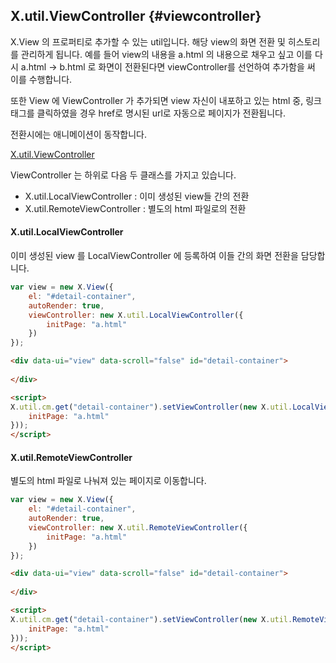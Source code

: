 ## X.util.ViewController {#viewcontroller}
X.View 의 프로퍼티로 추가할 수 있는 util입니다. 해당 view의 화면 전환 및 히스토리를 관리하게 됩니다. 예를 들어 view의 내용을 a.html 의 내용으로 채우고 싶고 이를 다시 a.html -> b.html 로 화면이 전환된다면 viewController를 선언하여 추가함을 써 이를 수행합니다.

또한 View 에 ViewController 가 추가되면 view 자신이 내포하고 있는 html 중, 링크 태그를 클릭하였을 경우 href로 명시된 url로 자동으로 페이지가 전환됩니다.

전환시에는 애니메이션이 동작합니다.

[X.util.ViewController](./assets/x-ui-1.0.3/doc/X.util.ViewController.html)

ViewController 는 하위로 다음 두 클래스를 가지고 있습니다.
+ X.util.LocalViewController : 이미 생성된 view들 간의 전환
+ X.util.RemoteViewController : 별도의 html 파일로의 전환


#### X.util.LocalViewController
이미 생성된 view 를 LocalViewController 에 등록하여 이들 간의 화면 전환을 담당합니다.

```javascript
var view = new X.View({
	el: "#detail-container",
	autoRender: true,
	viewController: new X.util.LocalViewController({
		initPage: "a.html"
	})
});
```

```html
<div data-ui="view" data-scroll="false" id="detail-container">
	        
</div>

<script>
X.util.cm.get("detail-container").setViewController(new X.util.LocalViewController({
	initPage: "a.html"
}));
</script>
```


#### X.util.RemoteViewController
별도의 html 파일로 나눠져 있는 페이지로 이동합니다.

```javascript
var view = new X.View({
	el: "#detail-container",
	autoRender: true,
	viewController: new X.util.RemoteViewController({
		initPage: "a.html"
	})
});
```

```html
<div data-ui="view" data-scroll="false" id="detail-container">
	        
</div>

<script>
X.util.cm.get("detail-container").setViewController(new X.util.RemoteViewController({
	initPage: "a.html"
}));
</script>
```
